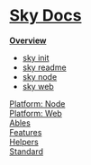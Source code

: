 <!--- This Overview was auto-generated using "npx sky readme" --> 

# [Sky Docs](/README.md)

**[Overview](..%2F..%2Fdocs%2Foverview%2FOverview.md)**   
* [sky init](..%2F..%2Fdocs%2Foverview%2F1.sky-init%2Fsky%20init.md)
* [sky readme](..%2F..%2Fdocs%2Foverview%2F2.sky-readme%2Fsky%20readme.md)
* [sky node](..%2F..%2Fdocs%2Foverview%2Fsky-node%2Fsky%20node.md)
* [sky web](..%2F..%2Fdocs%2Foverview%2Fsky-web%2Fsky%20web.md)
  
[Platform: Node](..%2F..%2F%40node%2FPlatform%3A%20Node.md)   
[Platform: Web](..%2F..%2F%40web%2FPlatform%3A%20Web.md)   
[Ables](..%2F..%2Fables%2FAbles.md)   
[Features](..%2F..%2Ffeatures%2FFeatures.md)   
[Helpers](..%2F..%2Fhelpers%2FHelpers.md)   
[Standard](..%2F..%2Fstandard%2FStandard.md)   